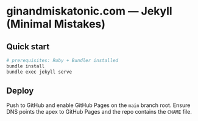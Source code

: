 # ginandmiskatonic.com — Jekyll (Minimal Mistakes)

## Quick start
```bash
# prerequisites: Ruby + Bundler installed
bundle install
bundle exec jekyll serve
```

## Deploy
Push to GitHub and enable GitHub Pages on the `main` branch root.
Ensure DNS points the apex to GitHub Pages and the repo contains the `CNAME` file.
